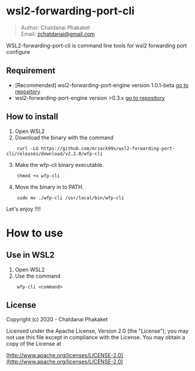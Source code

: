 # wsl2-forwarding-port-cli

>	Author: Chatdanai Phakaket <br>
>	Email: zchatdanai@gmail.com 

WSL2-forwarding-port-cli is command line tools for wsl2 forwarding port configure


## Requirement
- [Recommended] wsl2-forwarding-port-engine version 1.0.1-beta [go to repository](https://github.com/mrzack99s/wsl2-forwarding-port-engine-go)
- wsl2-forwarding-port-engine version >0.3.x [go to repository](https://github.com/mrzack99s/wsl2-forwarding-port-engine)

## How to install

1. Open WSL2
2. Download the binary with the command 
```
    curl -LO https://github.com/mrzack99s/wsl2-forwarding-port-cli/releases/download/v2.2.0/wfp-cli
```
3. Make the wfp-cli binary executable.
```
    chmod +x wfp-cli
```
4. Move the binary in to PATH.
```
    sudo mv ./wfp-cli /usr/local/bin/wfp-cli
```

Let's enjoy !!!!

# How to use
## Use in WSL2
1. Open WSL2
2. Use the command
```
    wfp-cli <command>
```
## License

Copyright (c) 2020 - Chatdanai Phakaket

	

Licensed under the Apache License, Version 2.0 (the "License");
you may not use this file except in compliance with the License.
You may obtain a copy of the License at

[http://www.apache.org/licenses/LICENSE-2.0](http://www.apache.org/licenses/LICENSE-2.0)
